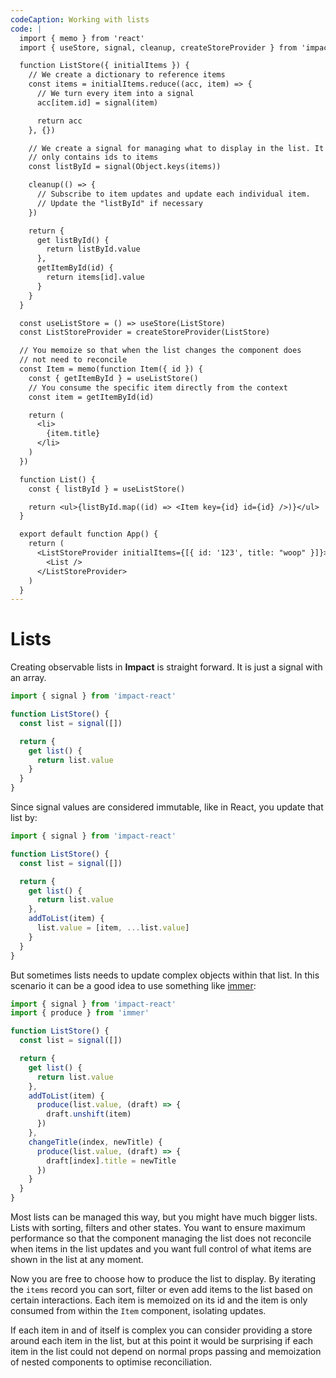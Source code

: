```yaml
---
codeCaption: Working with lists
code: |
  import { memo } from 'react'
  import { useStore, signal, cleanup, createStoreProvider } from 'impact-react'

  function ListStore({ initialItems }) {
    // We create a dictionary to reference items
    const items = initialItems.reduce((acc, item) => {
      // We turn every item into a signal
      acc[item.id] = signal(item)

      return acc
    }, {})

    // We create a signal for managing what to display in the list. It
    // only contains ids to items
    const listById = signal(Object.keys(items))

    cleanup(() => {
      // Subscribe to item updates and update each individual item.
      // Update the "listById" if necessary
    })

    return {
      get listById() {
        return listById.value
      },
      getItemById(id) {
        return items[id].value
      }
    }
  }

  const useListStore = () => useStore(ListStore)
  const ListStoreProvider = createStoreProvider(ListStore)

  // You memoize so that when the list changes the component does
  // not need to reconcile
  const Item = memo(function Item({ id }) {
    const { getItemById } = useListStore()
    // You consume the specific item directly from the context
    const item = getItemById(id)

    return (
      <li>
        {item.title}
      </li>
    )
  })

  function List() {
    const { listById } = useListStore()

    return <ul>{listById.map((id) => <Item key={id} id={id} />)}</ul>
  }

  export default function App() {
    return (
      <ListStoreProvider initialItems={[{ id: '123', title: "woop" }]}>
        <List />
      </ListStoreProvider>
    )
  }
---
```


# Lists

Creating observable lists in **Impact** is straight forward. It is just a signal with an array.

```ts
import { signal } from 'impact-react'

function ListStore() {
  const list = signal([])

  return {
    get list() {
      return list.value
    }
  }
}
```

Since signal values are considered immutable, like in React, you update that list by:

```ts
import { signal } from 'impact-react'

function ListStore() {
  const list = signal([])

  return {
    get list() {
      return list.value
    },
    addToList(item) {
      list.value = [item, ...list.value]
    }
  }
}
```

But sometimes lists needs to update complex objects within that list. In this scenario it can be a good idea to use something like [immer](https://immerjs.github.io/immer/):


```ts
import { signal } from 'impact-react'
import { produce } from 'immer'

function ListStore() {
  const list = signal([])

  return {
    get list() {
      return list.value
    },
    addToList(item) {
      produce(list.value, (draft) => {
        draft.unshift(item)
      })
    },
    changeTitle(index, newTitle) {
      produce(list.value, (draft) => {
        draft[index].title = newTitle
      })
    }
  }
}
```

Most lists can be managed this way, but you might have much bigger lists. Lists with sorting, filters and other states. You want to ensure maximum performance so that the component managing the list does not reconcile when items in the list updates and you want full control of what items are shown in the list at any moment.

<ClientOnly>
 <Playground />
</ClientOnly>

Now you are free to choose how to produce the list to display. By iterating the `items` record you can sort, filter or even add items to the list based on certain interactions. Each item is memoized on its id and the item is only consumed from within the `Item` component, isolating updates.

If each item in and of itself is complex you can consider providing a store around each item in the list, but at this point it would be surprising if each item in the list could not depend on normal props passing and memoization of nested components to optimise reconciliation.
